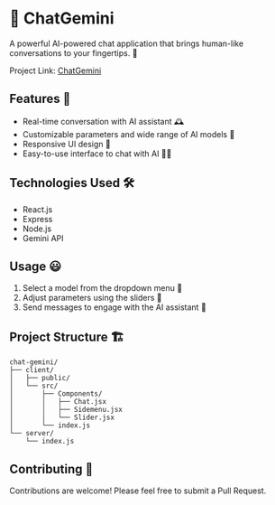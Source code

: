 # 🤖 ChatGemini

A powerful AI-powered chat application that brings human-like conversations to your fingertips. 💬

Project Link: [ChatGemini]([https://chat-gemini-wine.vercel.app/])

## Features 🎉

- Real-time conversation with AI assistant 🕰️
- Customizable parameters and wide range of AI models 🔧
- Responsive UI design 📱
- Easy-to-use interface to chat with AI 👨‍💻

## Technologies Used 🛠️

- React.js
- Express
- Node.js
- Gemini API

## Usage 😃

1. Select a model from the dropdown menu 📜
2. Adjust parameters using the sliders 🧮
3. Send messages to engage with the AI assistant 📲

## Project Structure 🏗️

```
chat-gemini/
├── client/
│   ├── public/
│   └── src/
│       ├── Components/
│       │   ├── Chat.jsx
│       │   ├── Sidemenu.jsx
│       │   └── Slider.jsx
│       └── index.js
└── server/
    └── index.js
```

## Contributing 🌟

Contributions are welcome! Please feel free to submit a Pull Request. 

